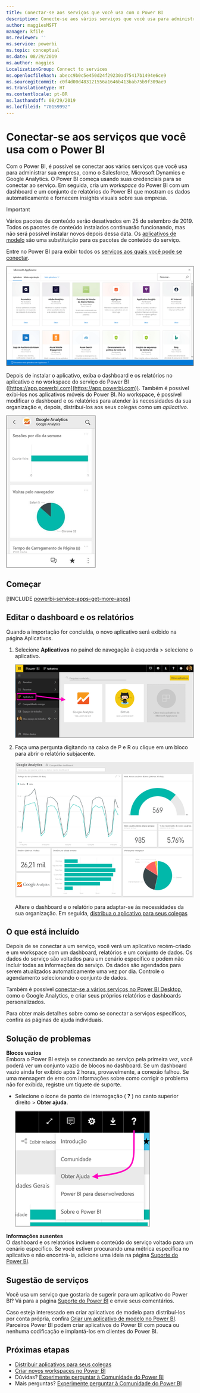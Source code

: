 ```yaml
---
title: Conectar-se aos serviços que você usa com o Power BI
description: Conecte-se aos vários serviços que você usa para administrar sua empresa, como o Salesforce, Microsoft Dynamics CRM e Google Analytics.
author: maggiesMSFT
manager: kfile
ms.reviewer: ''
ms.service: powerbi
ms.topic: conceptual
ms.date: 08/29/2019
ms.author: maggies
LocalizationGroup: Connect to services
ms.openlocfilehash: abecc9b0c5e450d24f29230ad75417b1494e6ce9
ms.sourcegitcommit: c0f4d00d483121556a1646b413bab75b9f309ae9
ms.translationtype: HT
ms.contentlocale: pt-BR
ms.lasthandoff: 08/29/2019
ms.locfileid: "70159992"
---
```

# <a name="connect-to-the-services-you-use-with-power-bi"></a>Conectar-se aos serviços que você usa com o Power BI
Com o Power BI, é possível se conectar aos vários serviços que você usa para administrar sua empresa, como o Salesforce, Microsoft Dynamics e Google Analytics. O Power BI começa usando suas credenciais para se conectar ao serviço. Em seguida, cria um *workspace* do Power BI com um dashboard e um conjunto de relatórios do Power BI que mostram os dados automaticamente e fornecem insights visuais sobre sua empresa.

>[!IMPORTANT]
>Vários pacotes de conteúdo serão desativados em 25 de setembro de 2019. Todos os pacotes de conteúdo instalados continuarão funcionando, mas não será possível instalar novos depois dessa data. Os [aplicativos de modelo](https://docs.microsoft.com/power-bi/service-template-apps-overview) são uma substituição para os pacotes de conteúdo do serviço.

Entre no Power BI para exibir todos os [serviços aos quais você pode se conectar](https://app.powerbi.com/getdata/services). 

![Aplicativos do AppSource](media/service-connect-to-services/overview.png)

Depois de instalar o aplicativo, exiba o dashboard e os relatórios no aplicativo e no workspace do serviço do Power BI ([https://app.powerbi.com](https://app.powerbi.com)). Também é possível exibi-los nos aplicativos móveis do Power BI. No workspace, é possível modificar o dashboard e os relatórios para atender às necessidades da sua organização e, depois, distribuí-los aos seus colegas como um *aplicativo*. 

![Aplicativo Google Analytics no aplicativo móvel do Power BI](media/service-connect-to-services/power-bi-service-mobile-app-240.png)

## <a name="get-started"></a>Começar
[!INCLUDE [powerbi-service-apps-get-more-apps](./includes/powerbi-service-apps-get-more-apps.md)]

## <a name="edit-the-dashboard-and-reports"></a>Editar o dashboard e os relatórios
Quando a importação for concluída, o novo aplicativo será exibido na página Aplicativos.

1. Selecione **Aplicativos** no painel de navegação à esquerda > selecione o aplicativo.
   
     ![Página Aplicativos](media/service-connect-to-services/power-bi-service-apps-open-app.png)
2. Faça uma pergunta digitando na caixa de P e R ou clique em um bloco para abrir o relatório subjacente. 
   
    ![Dashboard do Google Analytics](media/service-connect-to-services/googleanalytics2.png)
   
    Altere o dashboard e o relatório para adaptar-se às necessidades da sua organização. Em seguida, [distribua o aplicativo para seus colegas](service-create-distribute-apps.md)

## <a name="whats-included"></a>O que está incluído
Depois de se conectar a um serviço, você verá um aplicativo recém-criado e um workspace com um dashboard, relatórios e um conjunto de dados. Os dados do serviço são voltados para um cenário específico e podem não incluir todas as informações do serviço. Os dados são agendados para serem atualizados automaticamente uma vez por dia. Controle o agendamento selecionando o conjunto de dados.

Também é possível [conectar-se a vários serviços no Power BI Desktop](desktop-data-sources.md), como o Google Analytics, e criar seus próprios relatórios e dashboards personalizados.  

Para obter mais detalhes sobre como se conectar a serviços específicos, confira as páginas de ajuda individuais.

## <a name="troubleshooting"></a>Solução de problemas
**Blocos vazios**  
Embora o Power BI esteja se conectando ao serviço pela primeira vez, você poderá ver um conjunto vazio de blocos no dashboard. Se um dashboard vazio ainda for exibido após 2 horas, provavelmente, a conexão falhou. Se uma mensagem de erro com informações sobre como corrigir o problema não for exibida, registre um tíquete de suporte.

* Selecione o ícone de ponto de interrogação ( **?** ) no canto superior direito > **Obter ajuda**.
  
    ![Ícone Obter ajuda](media/service-connect-to-services/power-bi-service-get-help.png)

**Informações ausentes**  
O dashboard e os relatórios incluem o conteúdo do serviço voltado para um cenário específico. Se você estiver procurando uma métrica específica no aplicativo e não encontrá-la, adicione uma ideia na página [Suporte do Power BI](https://support.powerbi.com/forums/265200-power-bi).

## <a name="suggesting-services"></a>Sugestão de serviços
Você usa um serviço que gostaria de sugerir para um aplicativo do Power BI? Vá para a página [Suporte do Power BI](https://support.powerbi.com/forums/265200-power-bi) e envie seus comentários.

Caso esteja interessado em criar aplicativos de modelo para distribuí-los por conta própria, confira [Criar um aplicativo de modelo no Power BI](service-template-apps-create.md). Parceiros Power BI podem criar aplicativos do Power BI com pouca ou nenhuma codificação e implantá-los em clientes do Power BI. 

## <a name="next-steps"></a>Próximas etapas
* [Distribuir aplicativos para seus colegas](service-create-distribute-apps.md)
* [Criar novos workspaces no Power BI](service-create-the-new-workspaces.md)
* Dúvidas? [Experimente perguntar à Comunidade do Power BI](http://community.powerbi.com/)
* Mais perguntas? [Experimente perguntar à Comunidade do Power BI](http://community.powerbi.com/)

